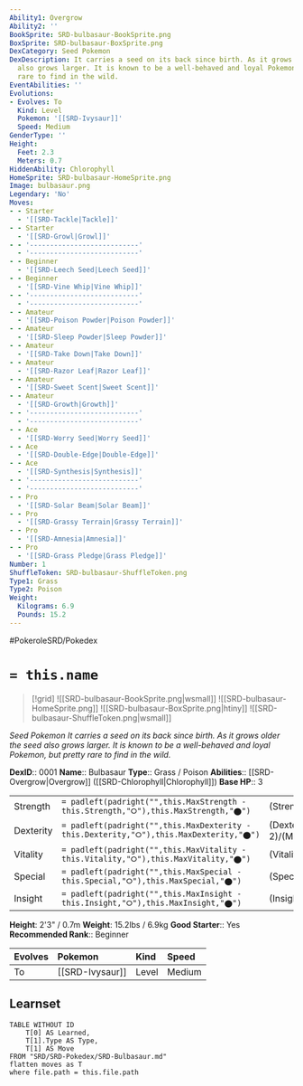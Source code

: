 ```yaml
---
Ability1: Overgrow
Ability2: ''
BookSprite: SRD-bulbasaur-BookSprite.png
BoxSprite: SRD-bulbasaur-BoxSprite.png
DexCategory: Seed Pokemon
DexDescription: It carries a seed on its back since birth. As it grows older the seed
  also grows larger. It is known to be a well-behaved and loyal Pokemon, but pretty
  rare to find in the wild.
EventAbilities: ''
Evolutions:
- Evolves: To
  Kind: Level
  Pokemon: '[[SRD-Ivysaur]]'
  Speed: Medium
GenderType: ''
Height:
  Feet: 2.3
  Meters: 0.7
HiddenAbility: Chlorophyll
HomeSprite: SRD-bulbasaur-HomeSprite.png
Image: bulbasaur.png
Legendary: 'No'
Moves:
- - Starter
  - '[[SRD-Tackle|Tackle]]'
- - Starter
  - '[[SRD-Growl|Growl]]'
- - '---------------------------'
  - '---------------------------'
- - Beginner
  - '[[SRD-Leech Seed|Leech Seed]]'
- - Beginner
  - '[[SRD-Vine Whip|Vine Whip]]'
- - '---------------------------'
  - '---------------------------'
- - Amateur
  - '[[SRD-Poison Powder|Poison Powder]]'
- - Amateur
  - '[[SRD-Sleep Powder|Sleep Powder]]'
- - Amateur
  - '[[SRD-Take Down|Take Down]]'
- - Amateur
  - '[[SRD-Razor Leaf|Razor Leaf]]'
- - Amateur
  - '[[SRD-Sweet Scent|Sweet Scent]]'
- - Amateur
  - '[[SRD-Growth|Growth]]'
- - '---------------------------'
  - '---------------------------'
- - Ace
  - '[[SRD-Worry Seed|Worry Seed]]'
- - Ace
  - '[[SRD-Double-Edge|Double-Edge]]'
- - Ace
  - '[[SRD-Synthesis|Synthesis]]'
- - '---------------------------'
  - '---------------------------'
- - Pro
  - '[[SRD-Solar Beam|Solar Beam]]'
- - Pro
  - '[[SRD-Grassy Terrain|Grassy Terrain]]'
- - Pro
  - '[[SRD-Amnesia|Amnesia]]'
- - Pro
  - '[[SRD-Grass Pledge|Grass Pledge]]'
Number: 1
ShuffleToken: SRD-bulbasaur-ShuffleToken.png
Type1: Grass
Type2: Poison
Weight:
  Kilograms: 6.9
  Pounds: 15.2
---
```


#PokeroleSRD/Pokedex

# `= this.name`

> [!grid]
> ![[SRD-bulbasaur-BookSprite.png|wsmall]]
> ![[SRD-bulbasaur-HomeSprite.png]]
> ![[SRD-bulbasaur-BoxSprite.png|htiny]]
> ![[SRD-bulbasaur-ShuffleToken.png|wsmall]]


*Seed Pokemon*
*It carries a seed on its back since birth. As it grows older the seed also grows larger. It is known to be a well-behaved and loyal Pokemon, but pretty rare to find in the wild.*

**DexID**:: 0001
**Name**:: Bulbasaur
**Type**:: Grass / Poison
**Abilities**:: [[SRD-Overgrow|Overgrow]] ([[SRD-Chlorophyll|Chlorophyll]])
**Base HP**:: 3

|           |                                                                                        |                                          |
| --------- | -------------------------------------------------------------------------------------- | ---------------------------------------- |
| Strength  | `= padleft(padright("",this.MaxStrength - this.Strength,"⭘"),this.MaxStrength,"⬤")`    | (Strength::2)/(MaxStrength::4)   |
| Dexterity | `= padleft(padright("",this.MaxDexterity - this.Dexterity,"⭘"),this.MaxDexterity,"⬤")` | (Dexterity:: 2)/(MaxDexterity::4) |
| Vitality  | `= padleft(padright("",this.MaxVitality - this.Vitality,"⭘"),this.MaxVitality,"⬤")`    | (Vitality::2)/(MaxVitality::4)   |
| Special   | `= padleft(padright("",this.MaxSpecial - this.Special,"⭘"),this.MaxSpecial,"⬤")`       | (Special::2)/(MaxSpecial::4)     |
| Insight   | `= padleft(padright("",this.MaxInsight - this.Insight,"⭘"),this.MaxInsight,"⬤")`       | (Insight::2)/(MaxInsight::4)     |

**Height**: 2'3" / 0.7m
**Weight**: 15.2lbs / 6.9kg
**Good Starter**:: Yes
**Recommended Rank**:: Beginner

| Evolves   | Pokemon         | Kind   | Speed   |
|:----------|:----------------|:-------|:--------|
| To        | [[SRD-Ivysaur]] | Level  | Medium  |

## Learnset

```dataview
TABLE WITHOUT ID
    T[0] AS Learned,
    T[1].Type AS Type,
    T[1] AS Move
FROM "SRD/SRD-Pokedex/SRD-Bulbasaur.md"
flatten moves as T
where file.path = this.file.path
```
